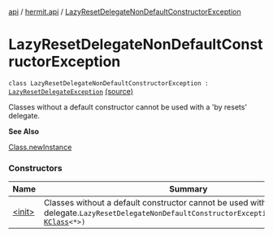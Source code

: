 [api](../../index.md) / [hermit.api](../index.md) / [LazyResetDelegateNonDefaultConstructorException](./index.md)

# LazyResetDelegateNonDefaultConstructorException

`class LazyResetDelegateNonDefaultConstructorException : `[`LazyResetDelegateException`](../-lazy-reset-delegate-exception/index.md) [(source)](https://github.com/RBusarow/AutoReset/tree/master/api/src/main/kotlin/autoreset/api/LazyResets.kt#L97)

Classes without a default constructor cannot be used with a 'by resets' delegate.

**See Also**

[Class.newInstance](https://docs.oracle.com/javase/6/docs/api/java/lang/Class.html#newInstance())

### Constructors

| Name | Summary |
|---|---|
| [&lt;init&gt;](-init-.md) | Classes without a default constructor cannot be used with a 'by resets' delegate.`LazyResetDelegateNonDefaultConstructorException(problemClass: `[`KClass`](https://kotlinlang.org/api/latest/jvm/stdlib/kotlin.reflect/-k-class/index.html)`<*>)` |
